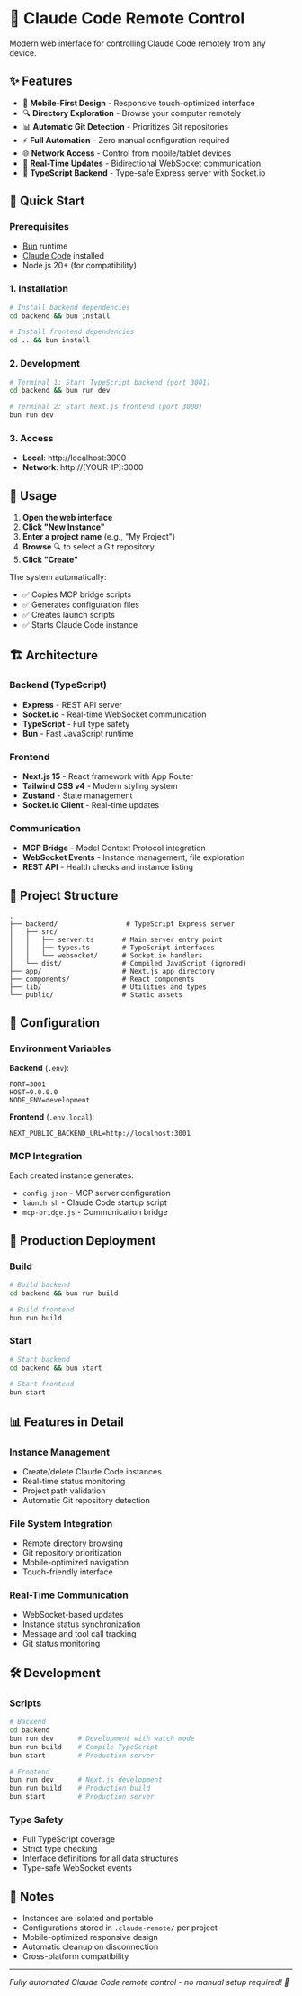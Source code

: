 # 🚀 Claude Code Remote Control

Modern web interface for controlling Claude Code remotely from any device.

## ✨ Features

- 📱 **Mobile-First Design** - Responsive touch-optimized interface
- 🔍 **Directory Exploration** - Browse your computer remotely  
- 📊 **Automatic Git Detection** - Prioritizes Git repositories
- ⚡ **Full Automation** - Zero manual configuration required
- 🌐 **Network Access** - Control from mobile/tablet devices
- 🎯 **Real-Time Updates** - Bidirectional WebSocket communication
- 🔧 **TypeScript Backend** - Type-safe Express server with Socket.io

## 🚀 Quick Start

### Prerequisites
- [Bun](https://bun.sh/) runtime
- [Claude Code](https://claude.ai/code) installed
- Node.js 20+ (for compatibility)

### 1. Installation
```bash
# Install backend dependencies
cd backend && bun install

# Install frontend dependencies  
cd .. && bun install
```

### 2. Development
```bash
# Terminal 1: Start TypeScript backend (port 3001)
cd backend && bun run dev

# Terminal 2: Start Next.js frontend (port 3000)
bun run dev
```

### 3. Access
- **Local**: http://localhost:3000
- **Network**: http://[YOUR-IP]:3000

## 📱 Usage

1. **Open the web interface**
2. **Click "New Instance"** 
3. **Enter a project name** (e.g., "My Project")
4. **Browse** 🔍 to select a Git repository
5. **Click "Create"**

The system automatically:
- ✅ Copies MCP bridge scripts
- ✅ Generates configuration files  
- ✅ Creates launch scripts
- ✅ Starts Claude Code instance

## 🏗️ Architecture

### Backend (TypeScript)
- **Express** - REST API server
- **Socket.io** - Real-time WebSocket communication
- **TypeScript** - Full type safety
- **Bun** - Fast JavaScript runtime

### Frontend
- **Next.js 15** - React framework with App Router
- **Tailwind CSS v4** - Modern styling system
- **Zustand** - State management
- **Socket.io Client** - Real-time updates

### Communication
- **MCP Bridge** - Model Context Protocol integration
- **WebSocket Events** - Instance management, file exploration
- **REST API** - Health checks and instance listing

## 📁 Project Structure

```
.
├── backend/                 # TypeScript Express server
│   ├── src/
│   │   ├── server.ts       # Main server entry point
│   │   ├── types.ts        # TypeScript interfaces
│   │   └── websocket/      # Socket.io handlers
│   └── dist/               # Compiled JavaScript (ignored)
├── app/                    # Next.js app directory
├── components/             # React components
├── lib/                    # Utilities and types
└── public/                 # Static assets
```

## 🔧 Configuration

### Environment Variables

**Backend** (`.env`):
```env
PORT=3001
HOST=0.0.0.0
NODE_ENV=development
```

**Frontend** (`.env.local`):
```env
NEXT_PUBLIC_BACKEND_URL=http://localhost:3001
```

### MCP Integration
Each created instance generates:
- `config.json` - MCP server configuration
- `launch.sh` - Claude Code startup script
- `mcp-bridge.js` - Communication bridge

## 🚀 Production Deployment

### Build
```bash
# Build backend
cd backend && bun run build

# Build frontend
bun run build
```

### Start
```bash
# Start backend
cd backend && bun start

# Start frontend
bun start
```

## 📊 Features in Detail

### Instance Management
- Create/delete Claude Code instances
- Real-time status monitoring
- Project path validation
- Automatic Git repository detection

### File System Integration
- Remote directory browsing
- Git repository prioritization
- Mobile-optimized navigation
- Touch-friendly interface

### Real-Time Communication
- WebSocket-based updates
- Instance status synchronization
- Message and tool call tracking
- Git status monitoring

## 🛠️ Development

### Scripts
```bash
# Backend
cd backend
bun run dev      # Development with watch mode
bun run build    # Compile TypeScript
bun start        # Production server

# Frontend  
bun run dev      # Next.js development
bun run build    # Production build
bun start        # Production server
```

### Type Safety
- Full TypeScript coverage
- Strict type checking
- Interface definitions for all data structures
- Type-safe WebSocket events

## 📝 Notes

- Instances are isolated and portable
- Configurations stored in `.claude-remote/` per project
- Mobile-optimized responsive design
- Automatic cleanup on disconnection
- Cross-platform compatibility

---

*Fully automated Claude Code remote control - no manual setup required! 🎉*